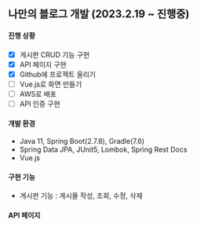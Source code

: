 나만의 블로그 개발 (2023.2.19 ~ 진행중)
------------
#### 진행 상황
- [x] 게시판 CRUD 기능 구현
- [x] API 페이지 구현
- [x] Github에 프로젝트 올리기
- [ ] Vue.js로 화면 만들기
- [ ] AWS로 배포
- [ ] API 인증 구현

#### 개발 환경
- Java 11, Spring Boot(2.7.8), Gradle(7.6)
- Spring Data JPA, JUnit5, Lombok, Spring Rest Docs
- Vue.js
#### 구현 기능
- 게시판 기능 : 게시물 작성, 조회, 수정, 삭제

#### API 페이지



